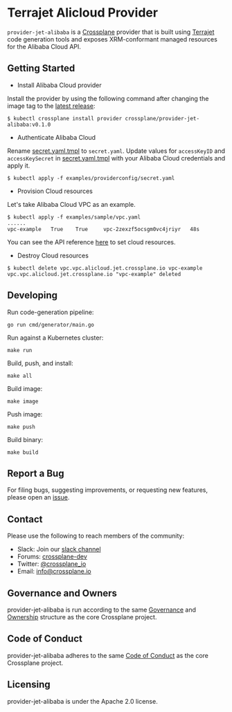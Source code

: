# Terrajet Alicloud Provider

`provider-jet-alibaba` is a [Crossplane](https://crossplane.io/) provider that
is built using [Terrajet](https://github.com/crossplane/terrajet) code
generation tools and exposes XRM-conformant managed resources for the 
Alibaba Cloud API.

## Getting Started

- Install Alibaba Cloud provider

Install the provider by using the following command after changing the image tag
to the [latest release](https://github.com/crossplane-contrib/provider-jet-alibaba/releases):

```shell
$ kubectl crossplane install provider crossplane/provider-jet-alibaba:v0.1.0
```

- Authenticate Alibaba Cloud

Rename [secret.yaml.tmpl](./examples/providerconfig/secret.yaml.tmpl) to `secret.yaml`. Update values for `accessKeyID`
and `accessKeySecret` in [secret.yaml.tmpl](./examples/providerconfig/secret.yaml.tmpl) with your Alibaba Cloud credentials and
apply it.

```shell
$ kubectl apply -f examples/providerconfig/secret.yaml
```

- Provision Cloud resources

Let's take Alibaba Cloud VPC as an example.

```shell
$ kubectl apply -f examples/sample/vpc.yaml
......
vpc-example   True    True     vpc-2zexzf5ocsgm0vc4jriyr   48s
```

You can see the API reference [here](https://doc.crds.dev/github.com/crossplane-contrib/provider-jet-alibaba) to set cloud resources.

- Destroy Cloud resources

```shell
$ kubectl delete vpc.vpc.alicloud.jet.crossplane.io vpc-example
vpc.vpc.alicloud.jet.crossplane.io "vpc-example" deleted
```

## Developing

Run code-generation pipeline:
```console
go run cmd/generator/main.go
```

Run against a Kubernetes cluster:

```console
make run
```

Build, push, and install:

```console
make all
```

Build image:

```console
make image
```

Push image:

```console
make push
```

Build binary:

```console
make build
```

## Report a Bug

For filing bugs, suggesting improvements, or requesting new features, please
open an [issue](https://github.com/crossplane-contrib/provider-jet-alibaba/issues).

## Contact

Please use the following to reach members of the community:

* Slack: Join our [slack channel](https://slack.crossplane.io)
* Forums:
  [crossplane-dev](https://groups.google.com/forum/#!forum/crossplane-dev)
* Twitter: [@crossplane_io](https://twitter.com/crossplane_io)
* Email: [info@crossplane.io](mailto:info@crossplane.io)

## Governance and Owners

provider-jet-alibaba is run according to the same
[Governance](https://github.com/crossplane/crossplane/blob/master/GOVERNANCE.md)
and [Ownership](https://github.com/crossplane/crossplane/blob/master/OWNERS.md)
structure as the core Crossplane project.

## Code of Conduct

provider-jet-alibaba adheres to the same [Code of
Conduct](https://github.com/crossplane/crossplane/blob/master/CODE_OF_CONDUCT.md)
as the core Crossplane project.

## Licensing

provider-jet-alibaba is under the Apache 2.0 license.
